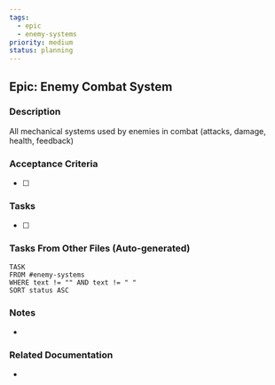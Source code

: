 ```yaml
---
tags:
  - epic
  - enemy-systems
priority: medium
status: planning
---
```

## Epic: Enemy Combat System

### Description
All mechanical systems used by enemies in combat (attacks, damage, health, feedback)

### Acceptance Criteria
- [ ] 

### Tasks
- [ ] 

### Tasks From Other Files (Auto-generated)
```dataview
TASK 
FROM #enemy-systems  
WHERE text != "" AND text != " " 
SORT status ASC
```

### Notes
- 

### Related Documentation
- 
